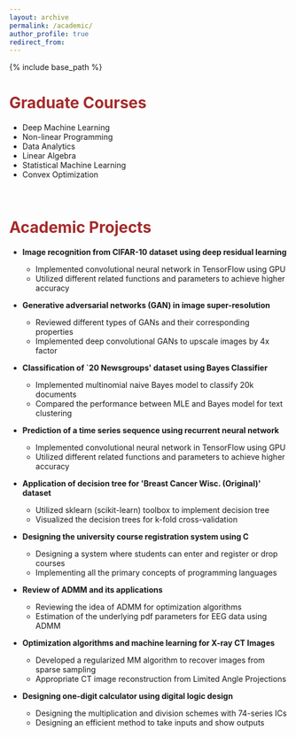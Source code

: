 ```yaml
---
layout: archive
permalink: /academic/
author_profile: true
redirect_from:
---
```


{% include base_path %}

<span style="color:brown">**Graduate Courses**</span>
======
* Deep Machine Learning
* Non-linear Programming
* Data Analytics 
* Linear Algebra
* Statistical Machine Learning
* Convex Optimization 

<br />


<span style="color:brown">**Academic Projects**</span>
======
* **Image recognition from CIFAR-10 dataset using deep residual learning**
  * Implemented convolutional neural network in TensorFlow using GPU
  * Utilized different related functions and parameters to achieve higher accuracy

* **Generative adversarial networks (GAN) in image super-resolution**
  * Reviewed different types of GANs and their corresponding properties
  * Implemented deep convolutional GANs to upscale images by 4x factor

* **Classification of `20 Newsgroups' dataset using Bayes Classifier**
  * Implemented multinomial naive Bayes model to classify 20k documents
  * Compared the performance between MLE and Bayes model for text clustering

* **Prediction of a time series sequence using recurrent neural network**
  * Implemented convolutional neural network in TensorFlow using GPU
  * Utilized different related functions and parameters to achieve higher accuracy

* **Application of decision tree for 'Breast Cancer Wisc. (Original)' dataset**
  * Utilized sklearn (scikit-learn) toolbox to implement decision tree 
  * Visualized the decision trees for k-fold cross-validation 

* **Designing the university course registration system using C**
  * Designing a system where students can enter and register or drop courses 
  * Implementing all the primary concepts of programming languages 

* **Review of ADMM and its applications**
  * Reviewing the idea of ADMM for optimization algorithms
  * Estimation of the underlying pdf parameters for EEG data using ADMM

* **Optimization algorithms and machine learning for X-ray CT Images**
  * Developed a regularized MM algorithm to recover images from sparse sampling
  * Appropriate CT image reconstruction from Limited Angle Projections

* **Designing one-digit calculator using digital logic design**
  * Designing the multiplication and division schemes with 74-series ICs
  * Designing an efficient method to take inputs and show outputs
